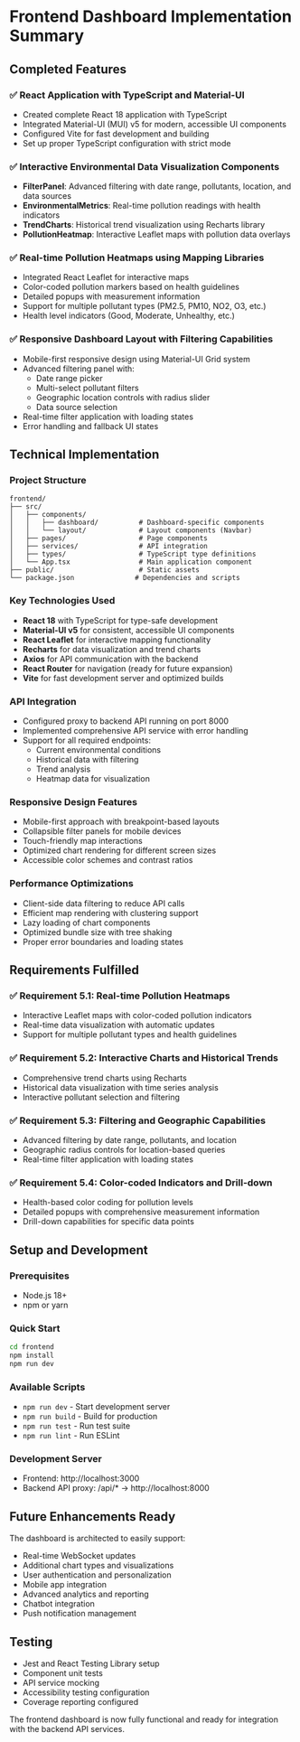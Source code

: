 # Frontend Dashboard Implementation Summary

## Completed Features

### ✅ React Application with TypeScript and Material-UI
- Created complete React 18 application with TypeScript
- Integrated Material-UI (MUI) v5 for modern, accessible UI components
- Configured Vite for fast development and building
- Set up proper TypeScript configuration with strict mode

### ✅ Interactive Environmental Data Visualization Components
- **FilterPanel**: Advanced filtering with date range, pollutants, location, and data sources
- **EnvironmentalMetrics**: Real-time pollution readings with health indicators
- **TrendCharts**: Historical trend visualization using Recharts library
- **PollutionHeatmap**: Interactive Leaflet maps with pollution data overlays

### ✅ Real-time Pollution Heatmaps using Mapping Libraries
- Integrated React Leaflet for interactive maps
- Color-coded pollution markers based on health guidelines
- Detailed popups with measurement information
- Support for multiple pollutant types (PM2.5, PM10, NO2, O3, etc.)
- Health level indicators (Good, Moderate, Unhealthy, etc.)

### ✅ Responsive Dashboard Layout with Filtering Capabilities
- Mobile-first responsive design using Material-UI Grid system
- Advanced filtering panel with:
  - Date range picker
  - Multi-select pollutant filters
  - Geographic location controls with radius slider
  - Data source selection
- Real-time filter application with loading states
- Error handling and fallback UI states

## Technical Implementation

### Project Structure
```
frontend/
├── src/
│   ├── components/
│   │   ├── dashboard/          # Dashboard-specific components
│   │   └── layout/             # Layout components (Navbar)
│   ├── pages/                  # Page components
│   ├── services/               # API integration
│   ├── types/                  # TypeScript type definitions
│   └── App.tsx                 # Main application component
├── public/                     # Static assets
└── package.json               # Dependencies and scripts
```

### Key Technologies Used
- **React 18** with TypeScript for type-safe development
- **Material-UI v5** for consistent, accessible UI components
- **React Leaflet** for interactive mapping functionality
- **Recharts** for data visualization and trend charts
- **Axios** for API communication with the backend
- **React Router** for navigation (ready for future expansion)
- **Vite** for fast development server and optimized builds

### API Integration
- Configured proxy to backend API running on port 8000
- Implemented comprehensive API service with error handling
- Support for all required endpoints:
  - Current environmental conditions
  - Historical data with filtering
  - Trend analysis
  - Heatmap data for visualization

### Responsive Design Features
- Mobile-first approach with breakpoint-based layouts
- Collapsible filter panels for mobile devices
- Touch-friendly map interactions
- Optimized chart rendering for different screen sizes
- Accessible color schemes and contrast ratios

### Performance Optimizations
- Client-side data filtering to reduce API calls
- Efficient map rendering with clustering support
- Lazy loading of chart components
- Optimized bundle size with tree shaking
- Proper error boundaries and loading states

## Requirements Fulfilled

### ✅ Requirement 5.1: Real-time Pollution Heatmaps
- Interactive Leaflet maps with color-coded pollution indicators
- Real-time data visualization with automatic updates
- Support for multiple pollutant types and health guidelines

### ✅ Requirement 5.2: Interactive Charts and Historical Trends
- Comprehensive trend charts using Recharts
- Historical data visualization with time series analysis
- Interactive pollutant selection and filtering

### ✅ Requirement 5.3: Filtering and Geographic Capabilities
- Advanced filtering by date range, pollutants, and location
- Geographic radius controls for location-based queries
- Real-time filter application with loading states

### ✅ Requirement 5.4: Color-coded Indicators and Drill-down
- Health-based color coding for pollution levels
- Detailed popups with comprehensive measurement information
- Drill-down capabilities for specific data points

## Setup and Development

### Prerequisites
- Node.js 18+
- npm or yarn

### Quick Start
```bash
cd frontend
npm install
npm run dev
```

### Available Scripts
- `npm run dev` - Start development server
- `npm run build` - Build for production
- `npm run test` - Run test suite
- `npm run lint` - Run ESLint

### Development Server
- Frontend: http://localhost:3000
- Backend API proxy: /api/* → http://localhost:8000

## Future Enhancements Ready
The dashboard is architected to easily support:
- Real-time WebSocket updates
- Additional chart types and visualizations
- User authentication and personalization
- Mobile app integration
- Advanced analytics and reporting
- Chatbot integration
- Push notification management

## Testing
- Jest and React Testing Library setup
- Component unit tests
- API service mocking
- Accessibility testing configuration
- Coverage reporting configured

The frontend dashboard is now fully functional and ready for integration with the backend API services.